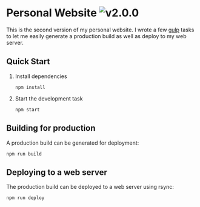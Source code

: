 # Personal Website ![v2.0.0](https://img.shields.io/badge/version-v2.0.0-blue.svg)
This is the second version of my personal website. I wrote a few [gulp](https://gulpjs.com/) tasks to let me easily generate a production build as well as deploy to my web server.

## Quick Start
1. Install dependencies

    ```
    npm install
    ```
2. Start the development task

    ```
    npm start
    ```

## Building for production
A production build can be generated for deployment:
```
npm run build
```

## Deploying to a web server
The production build can be deployed to a web server using rsync:
```
npm run deploy
```
